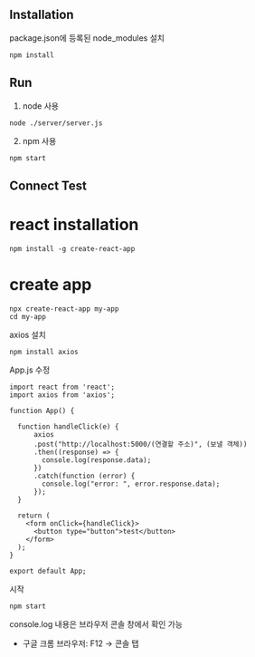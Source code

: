 ## Installation
package.json에 등록된 node_modules 설치
```
npm install
```

## Run
1. node 사용
```
node ./server/server.js
```
2. npm 사용
```
npm start
```

## Connect Test
# react installation
```
npm install -g create-react-app
```

# create app
```
npx create-react-app my-app
cd my-app
```

axios 설치
```
npm install axios
```

App.js 수정
```
import react from 'react';
import axios from 'axios';

function App() {

  function handleClick(e) {
      axios
      .post("http://localhost:5000/(연결할 주소)", (보낼 객체))
      .then((response) => {
        console.log(response.data);
      })
      .catch(function (error) {
        console.log("error: ", error.response.data);
      });
  }

  return (
    <form onClick={handleClick}>
      <button type="button">test</button>
    </form>
  );
}

export default App;

```

시작
```
npm start
```
console.log 내용은 브라우저 콘솔 창에서 확인 가능
- 구글 크롬 브라우저: F12 → 콘솔 탭

